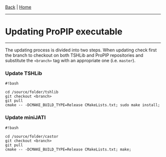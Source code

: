 [Back](./Index.md) | [Home](https://github.com/acg-team/ProPIP/wiki/ProPIP:-Progressive-Multiple-Sequence-Alignment-with-Poisson-Indel-Process)

---
# Updating ProPIP executable
---

The updating process is divided into two steps. When updating check first the branch to checkout on both TSHLib and ProPIP repositories and substitute the `<branch>` tag with an appropriate one (i.e. `master`).


### Update TSHLib

```
#!bash

cd /source/folder/tshlib
git checkout <branch>
git pull
cmake -- -DCMAKE_BUILD_TYPE=Release CMakeLists.txt; sudo make install;
```

### Update miniJATI

```
#!bash

cd /source/folder/castor
git checkout <branch>
git pull
cmake -- -DCMAKE_BUILD_TYPE=Release CMakeLists.txt; make;

```
